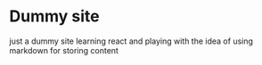 # Dummy site

just a dummy site learning react and playing with the idea of using markdown for storing content
